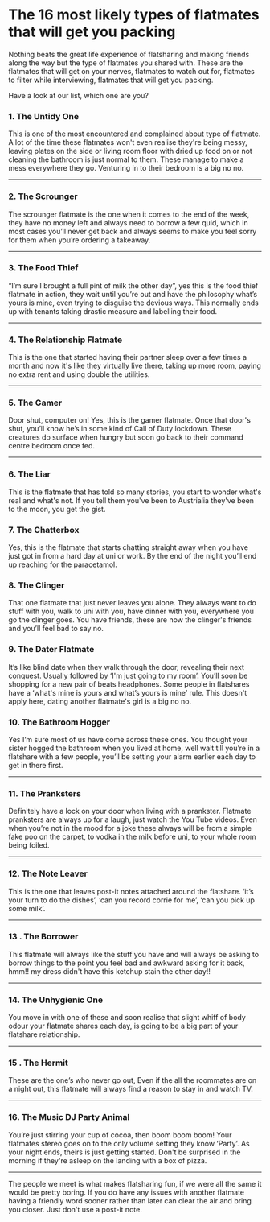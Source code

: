 The 16 most likely types of flatmates that will get you packing
===============================================================

Nothing beats the great life experience of flatsharing and making friends along
the way but the type of flatmates you shared with. These are the flatmates that
will get on your nerves, flatmates to watch out for, flatmates to filter while
interviewing, flatmates that will get you packing.

Have a look at our list, which one are you?

### 

### 1. The Untidy One

This is one of the most encountered and complained about type of flatmate. A lot
of the time these flatmates won't even realise they're being messy, leaving
plates on the side or living room floor with dried up food on or not cleaning
the bathroom is just normal to them. These manage to make a mess everywhere they
go. Venturing in to their bedroom is a big no no.



---

### 2. The Scrounger

The scrounger flatmate is the one when it comes to the end of the week, they
have no money left and always need to borrow a few quid, which in most cases
you’ll never get back and always seems to make you feel sorry for them when
you’re ordering a takeaway.



---

### 

### 3. The Food Thief

“I’m sure I brought a full pint of milk the other day”, yes this is the food
thief flatmate in action, they wait until you’re out and have the philosophy
what’s yours is mine, even trying to disguise the devious ways. This normally
ends up with tenants taking drastic measure and labelling their food.



---

### 4. The Relationship Flatmate

This is the one that started having their partner sleep over a few times a month
and now it's like they virtually live there, taking up more room, paying no
extra rent and using double the utilities. 



---

### 

### 5. The Gamer

Door shut, computer on!  Yes, this is the gamer flatmate. Once that door's shut,
you’ll know he’s in some kind of Call of Duty lockdown. These creatures do
surface when hungry but soon go back to their command centre bedroom once fed.



---

### 6. The Liar

This is the flatmate that has told so many stories, you start to wonder what's
real and what's not. If you tell them you've been to Austrialia they've been to
the moon, you get the gist.

### 7. The Chatterbox

Yes, this is the flatmate that starts chatting straight away when you have just
got in from a hard day at uni or work. By the end of the night you’ll end up
reaching for the paracetamol.

### 8. The Clinger

That one flatmate that just never leaves you alone. They always want to do stuff
with you, walk to uni with you, have dinner with you, everywhere you go the
clinger goes. You have friends, these are now the clinger's friends and you’ll
feel bad to say no.

### 9. The Dater Flatmate

It’s like blind date when they walk through the door, revealing their next
conquest. Usually followed by ‘I'm just going to my room’. You’ll soon be
shopping for a new pair of beats headphones. Some people in flatshares have a
‘what's mine is yours and what’s yours is mine’ rule. This doesn't apply here,
dating another flatmate's girl is a big no no.

### 10. The Bathroom Hogger

Yes I’m sure most of us have come across these ones. You thought your sister
hogged the bathroom when you lived at home, well wait till you’re in a flatshare
with a few people, you’ll be setting your alarm earlier each day to get in there
first.



---

### 

### 11. The Pranksters

Definitely have a lock on your door when living with a prankster. Flatmate
pranksters are always up for a laugh, just watch the You Tube videos. Even when
you’re not in the mood for a joke these always will be from a simple fake poo on
the carpet, to vodka in the milk before uni, to your whole room being foiled.



---

### 

### 12. The Note Leaver

This is the one that leaves post-it notes attached around the flatshare. ‘it’s
your turn to do the dishes’, ‘can you record corrie for me’, ‘can you pick up
some milk’.



---

### 

### 13 . The Borrower

This flatmate will always like the stuff you have and will always be asking to
borrow things to the point you feel bad and awkward asking for it back, hmm!! my
dress didn't have this ketchup stain the other day!!



---

### 14. The Unhygienic One

You move in with one of these and soon realise that slight whiff of body odour
your flatmate shares each day, is going to be a big part of your
flatshare relationship.



---

### 15 . The Hermit

These are the one’s who never go out, Even if the all the roommates are on a
night out, this flatmate will always find a reason to stay in and watch TV.



---

### 

### 16. The Music DJ Party Animal

You’re just stirring your cup of cocoa, then boom boom boom! Your flatmates
stereo goes on to the only volume setting they know ‘Party’. As your night ends,
theirs is just getting started. Don't be surprised in the morning if
they're asleep on the landing with a box of pizza.



---

The people we meet is what makes flatsharing fun, if we were all the same it
would be pretty boring. If you do have any issues with another flatmate having a
friendly word sooner rather than later can clear the air and bring you closer.
Just don't use a post-it note.

